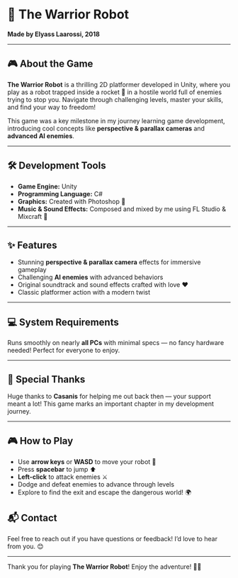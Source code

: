 # 🤖 The Warrior Robot

**Made by Elyass Laarossi, 2018**

---

## 🎮 About the Game


**The Warrior Robot** is a thrilling 2D platformer developed in Unity, where you play as a robot trapped inside a rocket 🚀 in a hostile world full of enemies trying to stop you. Navigate through challenging levels, master your skills, and find your way to freedom!  

This game was a key milestone in my journey learning game development, introducing cool concepts like **perspective & parallax cameras** and **advanced AI enemies**.

---

## 🛠️ Development Tools

- **Game Engine:** Unity  
- **Programming Language:** C#  
- **Graphics:** Created with Photoshop 🎨  
- **Music & Sound Effects:** Composed and mixed by me using FL Studio & Mixcraft 🎵  

---

## ✨ Features

- Stunning **perspective & parallax camera** effects for immersive gameplay  
- Challenging **AI enemies** with advanced behaviors  
- Original soundtrack and sound effects crafted with love ❤️  
- Classic platformer action with a modern twist  

---

## 💻 System Requirements

Runs smoothly on nearly **all PCs** with minimal specs — no fancy hardware needed! Perfect for everyone to enjoy.

---

## 🙏 Special Thanks

Huge thanks to **Casanis** for helping me out back then — your support meant a lot! This game marks an important chapter in my development journey.

---

## 🎮 How to Play

- Use **arrow keys** or **WASD** to move your robot 🤖  
- Press **spacebar** to jump ⬆️  
- **Left-click** to attack enemies ⚔️  
- Dodge and defeat enemies to advance through levels  
- Explore to find the exit and escape the dangerous world! 🌍  


## 📬 Contact

Feel free to reach out if you have questions or feedback! I’d love to hear from you. 😊

---

Thank you for playing **The Warrior Robot**! Enjoy the adventure! 🚀✨
